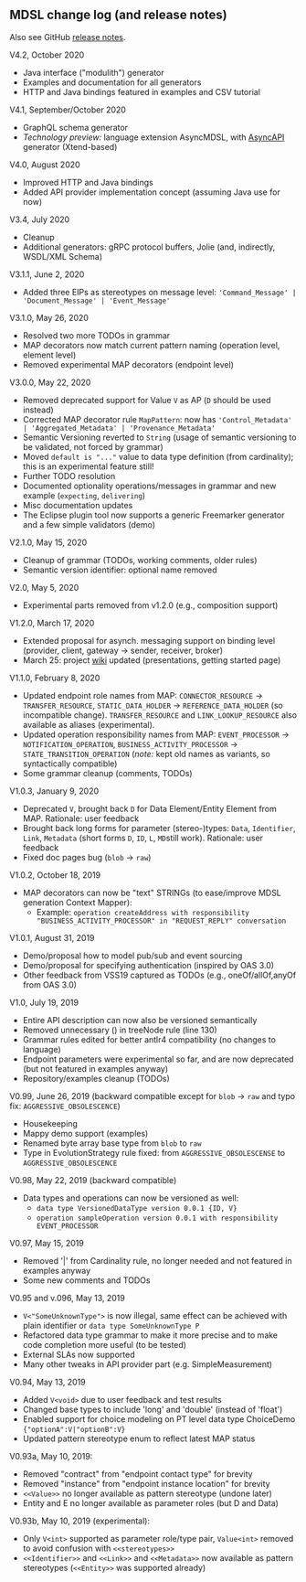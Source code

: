 ## MDSL change log (and release notes)

Also see GitHub [release notes](https://github.com/socadk/MDSL/releases).

V4.2, October 2020

* Java interface ("modulith") generator 
* Examples and documentation for all generators
* HTTP and Java bindings featured in examples and CSV tutorial 

V4.1, September/October 2020

* GraphQL schema generator
* *Technology preview:* language extension AsyncMDSL, with [AsyncAPI](https://www.asyncapi.com/) generator (Xtend-based)

V4.0, August 2020

* Improved HTTP and Java bindings
* Added API provider implementation concept (assuming Java use for now)

V3.4, July 2020 

* Cleanup
* Additional generators: gRPC protocol buffers, Jolie (and, indirectly, WSDL/XML Schema)

<!--V 3.2, V3.3? -->

V3.1.1, June 2, 2020

* Added three EIPs as stereotypes on message level: `'Command_Message' | 'Document_Message' | 'Event_Message'`

V3.1.0, May 26, 2020 

* Resolved two more TODOs in grammar 
* MAP decorators now match current pattern naming (operation level, element level) 
* Removed experimental MAP decorators (endpoint level)

V3.0.0, May 22, 2020 

* Removed deprecated support for Value `V` as AP (`D` should be used instead) 
* Corrected MAP decorator rule `MapPattern`: now has `'Control_Metadata' | 'Aggregated_Metadata' | 'Provenance_Metadata'`
* Semantic Versioning reverted to `String` (usage of semantic versioning to be validated, not forced by grammar)
* Moved `default is "..."` value to data type definition (from cardinality); this is an experimental feature still!
* Further TODO resolution
* Documented optionality operations/messages in grammar and new example (`expecting`, `delivering`)
* Misc documentation updates
* The Eclipse plugin tool now supports a generic Freemarker generator and a few simple validators (demo)

V2.1.0, May 15, 2020 

* Cleanup of grammar (TODOs, working comments, older rules)
* Semantic version identifier: optional name removed  

V2.0, May 5, 2020

* Experimental parts removed from v1.2.0 (e.g., composition support)

V1.2.0, March 17, 2020

* Extended proposal for asynch. messaging support on binding level (provider, client, gateway -> sender, receiver, broker)
* March 25: project [wiki](https://github.com/socadk/MDSL/wiki) updated (presentations, getting started page)

V1.1.0, February 8, 2020

* Updated endpoint role names from MAP: `CONNECTOR_RESOURCE` -> `TRANSFER_RESOURCE`, `STATIC_DATA_HOLDER` -> `REFERENCE_DATA_HOLDER` (so incompatible change). `TRANSFER_RESOURCE` and `LINK_LOOKUP_RESOURCE` also available as aliases (experimental).
* Updated operation responsibility names from MAP: `EVENT_PROCESSOR` -> `NOTIFICATION_OPERATION`, `BUSINESS_ACTIVITY_PROCESSOR` -> `STATE_TRANSITION_OPERATION` (*note:* kept old names as variants, so syntactically compatible)
* Some grammar cleanup (comments, TODOs)

V1.0.3, January 9, 2020

* Deprecated `V`, brought back `D` for Data Element/Entity Element from MAP. Rationale: user feedback
* Brought back long forms for parameter (stereo-)types: `Data`, `Identifier`, `Link`, `Metadata` (short forms `D`, `ID`, `L`, `MD`still work). Rationale: user feedback
* Fixed doc pages bug (`blob` -> `raw`)

V1.0.2, October 18, 2019

* MAP decorators can now be "text" STRINGs (to ease/improve MDSL generation Context Mapper):
    * Example: `operation createAddress with responsibility "BUSINESS_ACTIVITY_PROCESSOR" in "REQUEST_REPLY" conversation`

V1.0.1, August 31, 2019

* Demo/proposal how to model pub/sub and event sourcing
* Demo/proposal for specifying authentication (inspired by OAS 3.0)
* Other feedback from VSS19 captured as TODOs (e.g., oneOf/allOf,anyOf from OAS 3.0)

V1.0, July 19, 2019

* Entire API description can now also be versioned semantically
* Removed unnecessary () in treeNode rule (line 130)
* Grammar rules edited for better antlr4 compatibility (no changes to language)
* Endpoint parameters were experimental so far, and are now deprecated (but not featured in examples anyway)
* Repository/examples cleanup (TODOs)

V0.99, June 26, 2019 (backward compatible except for `blob` -> `raw` and typo fix: `AGGRESSIVE_OBSOLESCENCE`)

* Housekeeping
* Mappy demo support (examples)
* Renamed byte array base type from `blob` to `raw`
* Type in EvolutionStrategy rule fixed: from `AGGRESSIVE_OBSOLESCENSE` to `AGGRESSIVE_OBSOLESCENCE`

V0.98, May 22, 2019 (backward compatible)

* Data types and operations can now be versioned as well: 
    * `data type VersionedDataType version 0.0.1 {ID, V}`
    * `operation sampleOperation version 0.0.1 with responsibility EVENT_PROCESSOR` 

V0.97, May 15, 2019

* Removed '|' from Cardinality rule, no longer needed and not featured in examples anyway
* Some new comments and TODOs

V0.95 and v.096, May 13, 2019

* `V<"SomeUnknownType">` is now illegal, same effect can be achieved with plain identifier or `data type SomeUnknownType P`
* Refactored data type grammar to make it more precise and to make code completion more useful (to be tested)
* External SLAs now supported
* Many other tweaks in API provider part (e.g. SimpleMeasurement)

V0.94, May 13, 2019

* Added `V<void>` due to user feedback and test results 
* Changed base types to include 'long' and 'double' (instead of 'float')
* Enabled support for choice modeling on PT level 	data type ChoiceDemo `{"optionA":V|"optionB":V}`
* Updated pattern stereotype enum to reflect latest MAP status

V0.93a, May 10, 2019:

* Removed "contract" from "endpoint contact type" for brevity
* Removed "instance" from "endpoint instance location" for brevity
* `<<Value>>` no longer available as pattern stereotype (undone later)
* Entity and E no longer available as parameter roles (but D and Data)

V0.93b, May 10, 2019 (experimental):

* Only `V<int>` supported as parameter role/type pair, `Value<int>` removed to avoid confusion with `<<stereotypes>>`
* `<<Identifier>>` and `<<Link>>` and `<<Metadata>>` now available as pattern stereotypes (`<<Entity>>` was supported already)